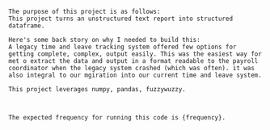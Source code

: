 
    The purpose of this project is as follows:
    This project turns an unstructured text report into structured dataframe.
    
    Here's some back story on why I needed to build this:
    A legacy time and leave tracking system offered few options for getting complete, complex, output easily. This was the easiest way for met o extract the data and output in a format readable to the payroll coordinator when the legacy system crashed (which was often). it was also integral to our mgiration into our current time and leave system.
    
    This project leverages numpy, pandas, fuzzywuzzy.
    
    
    
    The expected frequency for running this code is {frequency}.
    